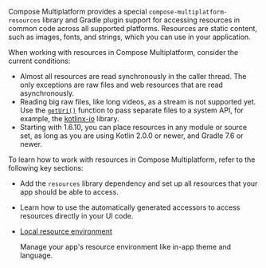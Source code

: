 [//]: # (title: Resources overview)

Compose Multiplatform provides a special `compose-multiplatform-resources` library and 
Gradle plugin support for accessing resources in common code across all supported platforms.
Resources are static content, such as images, fonts, and strings, which you can use in your application.

When working with resources in Compose Multiplatform, consider the current conditions:

* Almost all resources are read synchronously in the caller thread. The only exceptions are raw files
  and web resources that are read asynchronously.
* Reading big raw files, like long videos, as a stream is not supported yet.
  Use the [`getUri()`](compose-multiplatform-resources-usage.md#accessing-multiplatform-resources-from-external-libraries) function to pass separate files to a system API,
  for example, the [kotlinx-io](https://github.com/Kotlin/kotlinx-io) library.
* Starting with 1.6.10, you can place resources in any module or source set,
  as long as you are using Kotlin 2.0.0 or newer, and Gradle 7.6 or newer.

To learn how to work with resources in Compose Multiplatform, refer to the following key sections:

* [](compose-multiplatform-resources-setup.md)

  Add the `resources` library dependency and set up all resources that your app should be able to access.

* [](compose-multiplatform-resources-usage.md)

  Learn how to use the automatically generated accessors to access resources directly in your UI code.

* [Local resource environment](compose-resource-environment.md)
  
  Manage your app's resource environment like in-app theme and language.
